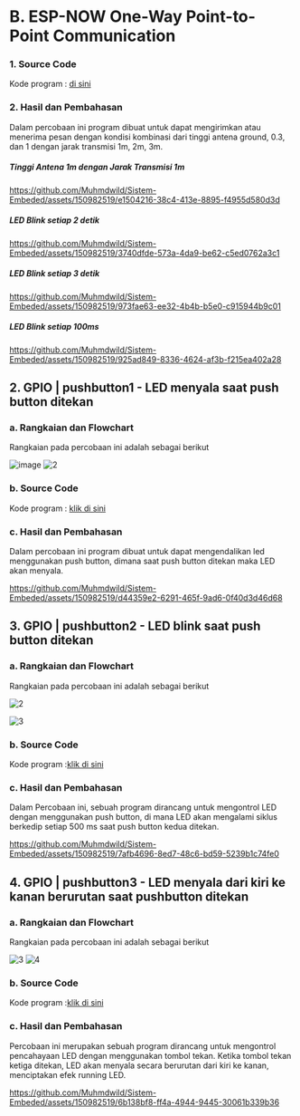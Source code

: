 # B. ESP-NOW One-Way Point-to-Point Communication

### 1. Source Code
Kode program : <a href="ESP-NOW_One-Way_Point-to-Point_Communication/ESP-NOW_One-Way_Point-to-Point_Communication.ino">di sini</a>

### 2. Hasil dan Pembahasan
Dalam percobaan ini program dibuat untuk dapat mengirimkan atau menerima pesan dengan kondisi kombinasi dari tinggi antena ground, 0.3, dan 1 dengan jarak transmisi 1m, 2m, 3m.

##### Tinggi Antena 1m dengan Jarak Transmisi 1m
https://github.com/Muhmdwild/Sistem-Embeded/assets/150982519/e1504216-38c4-413e-8895-f4955d580d3d

##### LED Blink setiap 2 detik
https://github.com/Muhmdwild/Sistem-Embeded/assets/150982519/3740dfde-573a-4da9-be62-c5ed0762a3c1

##### LED Blink setiap 3 detik
https://github.com/Muhmdwild/Sistem-Embeded/assets/150982519/973fae63-ee32-4b4b-b5e0-c915944b9c01

##### LED Blink setiap 100ms
https://github.com/Muhmdwild/Sistem-Embeded/assets/150982519/925ad849-8336-4624-af3b-f215ea402a28


## 2. GPIO | pushbutton1 - LED menyala saat push button ditekan

### a. Rangkaian dan Flowchart
Rangkaian pada percobaan ini adalah sebagai berikut

![image](https://github.com/Muhmdwild/Sistem-Embeded/assets/150982519/65dbb26b-6521-4052-b273-9f35197104a2)
![2](https://github.com/Muhmdwild/Sistem-Embeded/assets/150982519/187cfb03-9d90-46da-baf1-aec70dffe744)


### b. Source Code
Kode program : <a href="GPIO_1.3%20Tambahkan%201%20LED%20dan%201%20push%20button%20pada%rangkaian/GPIO_1.2.ino">klik di sini</a>

### c. Hasil dan Pembahasan
Dalam percobaan ini program dibuat untuk dapat mengendalikan led menggunakan push button, dimana saat push button ditekan maka LED akan menyala.

https://github.com/Muhmdwild/Sistem-Embeded/assets/150982519/d44359e2-6291-465f-9ad6-0f40d3d46d68


## 3. GPIO | pushbutton2 - LED blink saat push button ditekan

### a. Rangkaian dan Flowchart
Rangkaian pada percobaan ini adalah sebagai berikut

![2](https://github.com/Muhmdwild/Sistem-Embeded/assets/150982519/2554792d-22ef-40e7-85aa-cfee5868b7e8)

![3](https://github.com/Muhmdwild/Sistem-Embeded/assets/150982519/a272d524-1628-44df-ab67-8df81858010c)


### b. Source Code
Kode program :<a href="GPIO_1.3%20menyala%20kiri%kanan/GPIO_1.3.ino">klik di sini</a>

### c. Hasil dan Pembahasan
Dalam Percobaan ini, sebuah program dirancang untuk mengontrol LED dengan menggunakan push button, di mana LED akan mengalami siklus berkedip setiap 500 ms saat push button kedua ditekan.

https://github.com/Muhmdwild/Sistem-Embeded/assets/150982519/7afb4696-8ed7-48c6-bd59-5239b1c74fe0


## 4. GPIO | pushbutton3 - LED menyala dari kiri ke kanan berurutan saat pushbutton ditekan

### a. Rangkaian dan Flowchart
Rangkaian pada percobaan ini adalah sebagai berikut

![3](https://github.com/Muhmdwild/Sistem-Embeded/assets/150982519/82cf5654-c32a-495c-9f1e-cf05f9523a3b)
![4](https://github.com/Muhmdwild/Sistem-Embeded/assets/150982519/e578ae80-43bc-4240-8e65-cbe8a204c1de)


### b. Source Code
Kode program :<a href="GPIO_1.3.2Menyala%20kiri%20kanan/Tambahkan_3_LED_dan_1_push_button_pada_rangkaian__kemudian_kemb.ino">klik di sini</a>

### c. Hasil dan Pembahasan
Percobaan ini merupakan sebuah program dirancang untuk mengontrol pencahayaan LED dengan menggunakan tombol tekan. Ketika tombol tekan ketiga ditekan, LED akan menyala secara berurutan dari kiri ke kanan, menciptakan efek running LED.

https://github.com/Muhmdwild/Sistem-Embeded/assets/150982519/6b138bf8-ff4a-4944-9445-30061b339b36
